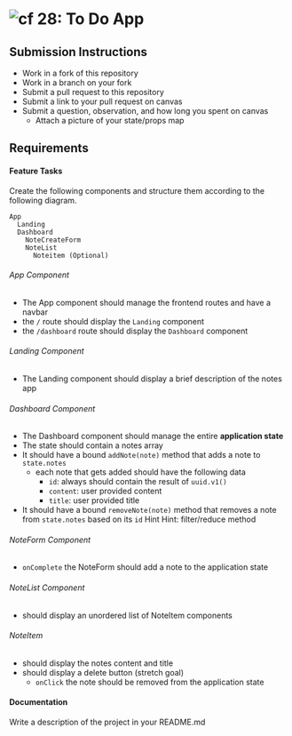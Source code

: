 ![cf](http://i.imgur.com/7v5ASc8.png) 28: To Do App
===

## Submission Instructions
  * Work in a fork of this repository
  * Work in a branch on your fork
  * Submit a pull request to this repository
  * Submit a link to your pull request on canvas
  * Submit a question, observation, and how long you spent on canvas  
	* Attach a picture of your state/props map

## Requirements  
 
#### Feature Tasks 
Create the following components and structure them according to the following diagram.  
``` 
App
  Landing
  Dashboard
    NoteCreateForm
    NoteList
      Noteitem (Optional)
```
###### App Component
* The App component should manage the frontend routes and have a navbar
* the `/` route should display the `Landing` component
* the `/dashboard` route should display the `Dashboard` component

###### Landing Component
* The Landing component should display a brief description of the notes app

###### Dashboard Component 
* The Dashboard component should manage the entire **application state**
* The state should contain a notes array
* It should have a bound `addNote(note)` method that adds a note to `state.notes`
  * each note that gets added should have the following data
    * `id`: always should contain the result of `uuid.v1()`
    * `content`: user provided content
    * `title`: user provided title
* It should have a bound `removeNote(note)` method that removes a note from `state.notes` based on its `id` Hint Hint: filter/reduce method

###### NoteForm Component
* `onComplete` the NoteForm should add a note to the application state

###### NoteList Component 
* should display an unordered list of NoteItem components

###### NoteItem
* should display the notes content and title
* should display a delete button (stretch goal)
  * `onClick` the note should be removed from the application state

#### Documentation  
Write a description of the project in your README.md
